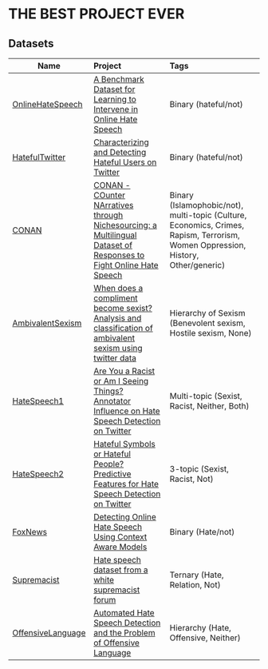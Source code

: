 # THE BEST PROJECT EVER

## Datasets

| Name          | Project       | Tags  |
| ------------- |:-------------|:-----|
| [OnlineHateSpeech](datasets/OnlineHateSpeech)   | [A Benchmark Dataset for Learning to Intervene in Online Hate Speech](https://github.com/jing-qian/A-Benchmark-Dataset-for-Learning-to-Intervene-in-Online-Hate-Speech) | Binary (hateful/not) |
| [HatefulTwitter](datasets/HatefulTwitter)       | [Characterizing and Detecting Hateful Users on Twitter](https://github.com/manoelhortaribeiro/HatefulUsersTwitter)													   | Binary (hateful/not) |
| [CONAN](datasets/CONAN)						  | [CONAN - COunter NArratives through Nichesourcing: a Multilingual Dataset of Responses to Fight Online Hate Speech](https://github.com/marcoguerini/CONAN)			   | Binary (Islamophobic/not),  multi-topic (Culture, Economics, Crimes, Rapism, Terrorism, Women Oppression, History, Other/generic)
| [AmbivalentSexism](datasets/AmbivalentSexism)   |[When does a compliment become sexist? Analysis and classification of ambivalent sexism using twitter data](https://github.com/AkshitaJha/NLP_CSS_2017)				   | Hierarchy of Sexism (Benevolent sexism, Hostile sexism, None)|
| [HateSpeech1](datasets/HateSpeech1)			  | [Are You a Racist or Am I Seeing Things? Annotator Influence on Hate Speech Detection on Twitter](https://github.com/zeerakw/hatespeech)						       | Multi-topic (Sexist, Racist, Neither, Both) |
| [HateSpeech2](datasets/HateSpeech2)			  | [Hateful Symbols or Hateful People? Predictive Features for Hate Speech Detection on Twitter](https://github.com/zeerakw/hatespeech)								   | 3-topic (Sexist, Racist, Not) |
| [FoxNews](datasets/FoxNews)					  | [Detecting Online Hate Speech Using Context Aware Models](https://github.com/sjtuprog/fox-news-comments)																   | Binary (Hate/not) |
| [Supremacist](datasets/Supremacist)			  | [Hate speech dataset from a white supremacist forum](https://github.com/Vicomtech/hate-speech-dataset)																			   | Ternary (Hate, Relation, Not) |
| [OffensiveLanguage](datasets/OffensiveLanguage) | [Automated Hate Speech Detection and the Problem of Offensive Language](https://github.com/t-davidson/hate-speech-and-offensive-language)							   | Hierarchy (Hate, Offensive, Neither) |